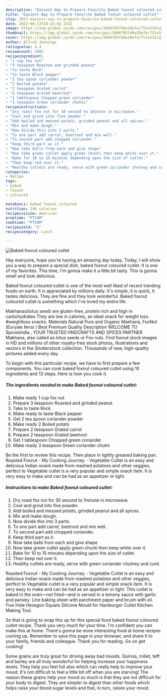 ```yaml
---
description: "Easiest Way to Prepare Favorite Baked foxnut coloured cutlet"
title: "Easiest Way to Prepare Favorite Baked foxnut coloured cutlet"
slug: 3017-easiest-way-to-prepare-favorite-baked-foxnut-coloured-cutlet
date: 2022-08-13T20:33:02.215Z
image: https://img-global.cpcdn.com/recipes/5890705fd6e28efe/751x532cq70/baked-foxnut-coloured-cutlet-recipe-main-photo.jpg
thumbnail: https://img-global.cpcdn.com/recipes/5890705fd6e28efe/751x532cq70/baked-foxnut-coloured-cutlet-recipe-main-photo.jpg
cover: https://img-global.cpcdn.com/recipes/5890705fd6e28efe/751x532cq70/baked-foxnut-coloured-cutlet-recipe-main-photo.jpg
author: Alfred Jennings
ratingvalue: 4.4
reviewcount: 3892
recipeingredient:
- "1 cup fox nut"
- "3 teaspoon Roasted and grinded peanut"
- "to taste Rock"
- "to taste Black pepper"
- "2 tea spoon coriander powder"
- "2 Boiled potato"
- "2 teaspoon Grated carrot"
- "2 teaspoon Grated beetroot"
- "1 tablespoon Chopped green coriander"
- "3 teaspoon Green coriander chutni"
recipeinstructions:
- "Dry roast fox nut for 30 second to 1minute in microwave."
- "Cool and grind into fine powder."
- "Add boiled and messed potato, grinded peanut and all spices."
- "Mix and make dough."
- "Now divide this into 3 parts."
- "To one part add carrot, beetroot and mix well."
- "To second part add chopped coriander."
- "Keep third part as it."
- "Now take balls from each and give shape"
- "Now take green cutlet apply green chunti then keep white over it."
- "Bake for 10 to 15 minutes depending upon the size of cutlet."
- "Then keep red over it."
- "Healthy cutlets are ready, serve with green coriander chutney and curd."
categories:
- Recipe
tags:
- baked
- foxnut
- coloured

katakunci: baked foxnut coloured 
nutrition: 146 calories
recipecuisine: American
preptime: "PT24M"
cooktime: "PT59M"
recipeyield: "3"
recipecategory: Lunch

---
```



![Baked foxnut coloured cutlet](https://img-global.cpcdn.com/recipes/5890705fd6e28efe/751x532cq70/baked-foxnut-coloured-cutlet-recipe-main-photo.jpg)

Hey everyone, hope you're having an amazing day today. Today, I will show you a way to prepare a special dish, baked foxnut coloured cutlet. It is one of my favorites. This time, I'm gonna make it a little bit tasty. This is gonna smell and look delicious.

Baked foxnut coloured cutlet is one of the most well liked of recent trending foods on earth. It is appreciated by millions daily. It's simple, it is quick, it tastes delicious. They are fine and they look wonderful. Baked foxnut coloured cutlet is something which I've loved my entire life.

Makhanas(lotus seed) are gluten-free, protein rich and high in carbohydrates They are low in calories, an ideal snack for weight loss. #weightloss snacks. Materials Natural Pure and Organic Makhana, FoxNut (Euryale ferox ) Best Premium Quality Description WELCOME TO SpicesIndia , YOUR TRUSTED HNDCRAFTS AND SPICES PARTNER Makhana, also called as lotus seeds or Fox nuts. Find foxnut stock images in HD and millions of other royalty-free stock photos, illustrations and vectors in the Shutterstock collection. Thousands of new, high-quality pictures added every day.


To begin with this particular recipe, we have to first prepare a few components. You can cook baked foxnut coloured cutlet using 10 ingredients and 13 steps. Here is how you cook it.

<!--inarticleads1-->

##### The ingredients needed to make Baked foxnut coloured cutlet:

1. Make ready 1 cup fox nut
1. Prepare 3 teaspoon Roasted and grinded peanut
1. Take to taste Rock
1. Make ready to taste Black pepper
1. Get 2 tea spoon coriander powder
1. Make ready 2 Boiled potato
1. Prepare 2 teaspoon Grated carrot
1. Prepare 2 teaspoon Grated beetroot
1. Get 1 tablespoon Chopped green coriander
1. Make ready 3 teaspoon Green coriander chutni


Be the first to review this recipe. Then place in lightly greased baking pan. Roasted Foxnut - My Cooking Journey. · Vegetable Cutlet is an easy and delicious Indian snack made from mashed potatoes and other veggies, perfect to Vegetable cutlet is a very popular and simple snack item. It is very easy to make and can be had as an appetizer or light. 

<!--inarticleads2-->

##### Instructions to make Baked foxnut coloured cutlet:

1. Dry roast fox nut for 30 second to 1minute in microwave.
1. Cool and grind into fine powder.
1. Add boiled and messed potato, grinded peanut and all spices.
1. Mix and make dough.
1. Now divide this into 3 parts.
1. To one part add carrot, beetroot and mix well.
1. To second part add chopped coriander.
1. Keep third part as it.
1. Now take balls from each and give shape
1. Now take green cutlet apply green chunti then keep white over it.
1. Bake for 10 to 15 minutes depending upon the size of cutlet.
1. Then keep red over it.
1. Healthy cutlets are ready, serve with green coriander chutney and curd.


Roasted Foxnut - My Cooking Journey. · Vegetable Cutlet is an easy and delicious Indian snack made from mashed potatoes and other veggies, perfect to Vegetable cutlet is a very popular and simple snack item. It is very easy to make and can be had as an appetizer or light. This cutlet is baked in the oven—not fried—and is served in a lemony sauce with garlic and parsley. Line baking sheet with parchment paper and brush with oil. Five Hole Hexagon Square Silicone Mould for Hamburger Cutlet Kitchen Making Tool. 

So that is going to wrap this up for this special food baked foxnut coloured cutlet recipe. Thank you very much for your time. I'm confident you can make this at home. There's gonna be more interesting food at home recipes coming up. Remember to save this page in your browser, and share it to your family, friends and colleague. Thank you for reading. Go on get cooking!

Some grains are truly great for driving away bad moods. Quinoa, millet, teff and barley are all truly wonderful for helping increase your happiness levels. They help you feel full also which can really help to improve your mood. It's not difficult to feel a little bit off when you are starving! The reason these grains help your mood so much is that they are not difficult for your body to digest. They are simpler to digest than other foods which helps raise your blood sugar levels and that, in turn, raises your mood.
